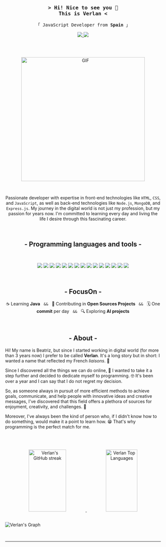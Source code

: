 <!-- Intro --> 
<h3 align="center">
  <samp>
    > Hi! Nice to see you 👋 <br> This is
      <b>Verlan</b> <
  </samp>
</h3>

<p align="center">
  <samp>
  「 JavaScript Developer from <b>Spain</b> 」
  </samp>
</p>

<!-- <a href="https://git.io/typing-svg"><img src="https://readme-typing-svg.herokuapp.com?font=Cascadia+Code&pause=1000&color=38A19C&random=false&width=435&lines=Verlan" alt="Typing SVG" /></a>-->

<p align="center">
  <a href="https://www.linkedin.com/in/beatriz-martinez-larrucea/">
    <img src="https://img.shields.io/static/v1?label=&message=LinkedIn&color=blue&logo=Linkedin&logoColor=white&style=for-the-badge">
  </a>
  <a href="mailto:bemart93@gmail.com">
    <img src="https://img.shields.io/static/v1?label=&message=Gmail&color=DC143C&logo=Gmail&logoColor=white&style=for-the-badge">
  </a>
</p>

<br>
<br>

<p align="center">
  <!--<img width="25%" align="right" alt="GIF" src="https://i.pinimg.com/564x/35/33/fa/3533fa8ee3c597ebc833357920476e79.jpg"/>-->
  <img width="400" alt= "GIF" src="https://media.giphy.com/media/LMcB8XospGZO8UQq87/giphy.gif" />
</p>
<br>
<p align=center>
  Passionate developer with expertise in front-end technologies like <code>HTML</code>, <code>CSS</code>, and <code>JavaScript</code>, as well as back-end technologies like <code>Node.js</code>, <code>MongoDB</code>, and <code>Express.js</code>. My journey in the digital world is not just my profession, but my passion for years now. I'm committed to learning every day and living the life I desire through this fascinating career. 
</p>
<br>

<!--<p align="center">
  <a href="#about">About</a> &#xa0; | &#xa0;
  <a href="#what-im-focused-on-2024">FocusOn</a> &#xa0; | &#xa0;
  <a href="#what-im-looking-for">Expectations</a>
</p> -->

<h2 align="center" id="languages">
  - Programming languages and tools -
</h2>
<br>
<p align="center">
  <img src="https://img.shields.io/badge/HTML5-E34F26?style=for-the-badge&logo=html5&logoColor=white" />
  <img src="https://img.shields.io/badge/CSS3-1572B6?style=for-the-badge&logo=css3&logoColor=white"/>
  <img src="https://img.shields.io/static/v1?label=&message=JavaScript&color=e8d44d&logo=javascript&logoColor=white&style=for-the-badge"/>
  <img src="https://img.shields.io/static/v1?label=&message=TypeScript&color=007acc&logo=typescript&logoColor=white&style=for-the-badge"/>
  <img src="https://img.shields.io/badge/-React-61DBFB?style=for-the-badge&labelColor=black&logo=react&logoColor=61DBFB"/>
  <img src="https://img.shields.io/badge/Angular-d6002f?style=for-the-badge&labelColor=black&logo=angular&logoColor=d6002f"/>
  <img src="https://img.shields.io/badge/Nodejs-3C873A?style=for-the-badge&labelColor=black&logo=node.js&logoColor=3C873A"/>
  <img src="https://img.shields.io/badge/Express.js-000000?style=for-the-badge&logo=express&logoColor=white"/>
  <img src="https://img.shields.io/badge/MongoDB-4EA94B?style=for-the-badge&logo=mongodb&logoColor=white"/>
  <img src="https://img.shields.io/badge/Sass-CC6699?style=for-the-badge&logo=sass&logoColor=white"/>
  <img src="https://img.shields.io/badge/Tailwind_CSS-092749?style=for-the-badge&logo=tailwindcss&logoColor=06B6D4&labelColor=000000"/>
  <img src="https://img.shields.io/badge/Markdown-000000?style=for-the-badge&logo=markdown&logoColor=white"/>
  <img src="https://img.shields.io/badge/Redux-593D88?style=for-the-badge&logo=redux&logoColor=white"/>
  <img src="https://img.shields.io/badge/Visual_Studio-0078d7?style=for-the-badge&logo=visual%20studio&logoColor=white"/>
  <img src="https://img.shields.io/badge/Git-F05032?style=for-the-badge&logo=git&logoColor=white"/>
</p>
<br>

<h2 align="center"> 
 - FocusOn -
</h2>
<p align="center">
  ☕ Learning <b>Java</b> &#xa0; <code>&&</code> &#xa0
  👯 Contributing in <b>Open Sources Projects </b> &#xa0; <code>&&</code> &#xa0
  🗓️ One <b>commit</b> per day &#xa0; <code>&&</code> &#xa0
  🔍 Exploring <b>AI projects</b>
</p>

<br>

<h2 align="center">
  - About -
</h2>

Hi! My name is Beatriz, but since I started working in digital world (for more than 3 years now) I prefer to be called **Verlan**. It's a long story but in short: I wanted a name that reflected my French *liaisons*. 🥐

Since I discovered all the things we can do online, 🤯 I wanted to take it a step further and decided to dedicate myself to programming. 🤓 It's been over a year and I can say that I do not regret my decision.

So, as someone always in pursuit of more efficient methods to achieve goals, communicate, and help people with innovative ideas and creative messages, I've discovered that this field offers a plethora of sources for enjoyment, creativity, and challenges. 🚀 

Moreover, I've always been the kind of person who, if I didn't know how to do something, would make it a point to learn how. 😁 That's why programming is the perfect match for me.

<br>

<!--## What I'm focused on 2024

- **Learning Java**. I believe it will complement my profile and provide me with additional resources to tackle new challenges.
- Contributing in **Open Source projects** because it's a great way to keep learning and collaborating with the community.
- **One commit** per day. I'm totally onboard with that (except maybe if I'm going travelling somewhere).
- Exploring **AI project**. I'm so curious about that.
- And of course, **enhancing my programming skills**. -->

<!--## What I'm looking for ##

Time, travelling, joy... 

These are few things that can sometimes feel just out of reach amidst the hustle of work, the weight of expectations, and the complexity of life worrie's. 

I'm on a quest for a fulfilling life, one where continuous learning and personal growth harmonize with moments of joy and adventure. I believe in a balanced life where work and personal aspirations complement each other. It's simple, yet profound: **I'm looking for a good life enriched by constant learning**. 

I think that's more than fair. -->
<br>
<br>
<div align="center">
<a href="https://github.com/verlandev">
    <img src="https://github-readme-streak-stats.herokuapp.com/?user=verlandev&theme=radical&border=7F3FBF&background=0D1117" alt="Verlan's GitHub streak" height="200px" width="49%"/>
  </a>
  <a href="https://github.com/verlandev">
    <img alt="Verlan Top Languages" src="https://denvercoder1-github-readme-stats.vercel.app/api/top-langs/?username=verlandev&langs_count=8&layout=compact&theme=react&border_color=7F3FBF&bg_color=0D1117&title_color=F85D7F&icon_color=F8D866" height="200px" width="45%"/>
  </a>
</div>
<br>

![Verlan's Graph](https://github-readme-activity-graph.vercel.app/graph?username=verlandev&custom_title=Verlan%20GitHub%20Activity%20Graph&bg_color=0D1117&color=7F3FBF&line=7F3FBF&point=7F3FBF&area_color=FFFFFF&title_color=FFFFFF&area=true)

<br>
<hr>
<br>


<!-- <p align="right">
  <a href="https://github.com/alsiam">
    <img src="https://github-profile-summary-cards.vercel.app/api/cards/profile-details?username=Bemart93&theme=radical" alt="Verlan's GitHub Contribution" width="70%"/>
  </a>
</p> -->



 



<!--</p>
<p align="center">
 <br>
  <h2 align="center">
     Trying to create user experiences: 
  </h2>
  <br>
  <br>
     <p align="center">📱 <strong>Responsive</strong> - 🚀 <strong>Dynamic</strong> - ⚛️ <strong>Different</strong> - 🖐️ <strong>Intuitive</strong> - 💥 <strong>Original</strong> -🛡️ <strong>Secure</strong></p>
      <br>
      <br>
      -->
<!--     <div align="center">
    <a href="https://github.com/Daggy1234">
     <img width="40%" src="https://github-readme-stats.vercel.app/api/top-langs/?username=Bemart93&layout=compact&theme=monokai&hide=glsl" />
  </a>
  </div> -->
</p>

